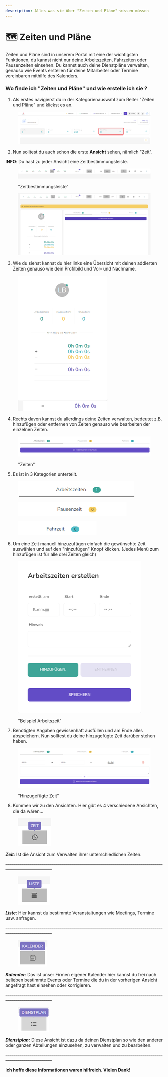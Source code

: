 ```yaml
---
description: Alles was sie über "Zeiten und Pläne" wissen müssen
---
```


# 🗺 Zeiten und Pläne

Zeiten und Pläne sind in unserem Portal mit eine der wichtigsten Funktionen, du kannst nicht nur deine Arbeitszeiten, Fahrzeiten oder Pausenzeiten einsehen. Du kannst auch deine Dienstpläne verwalten, genauso wie  Events erstellen für deine Mitarbeiter oder Termine vereinbaren mithilfe des Kalenders.



### Wo finde ich "Zeiten und Pläne" und wie erstelle ich sie ?

1. Als erstes navigierst du in der Kategorienauswahl zum Reiter "Zeiten und Pläne" und klickst es an.

<figure><img src=".gitbook/assets/image (147).png" alt=""><figcaption></figcaption></figure>

2. Nun solltest du auch schon die erste **Ansicht** sehen, nämlich "Zeit".

**INFO**: Du hast zu jeder Ansicht eine Zeitbestimmungsleiste.

<figure><img src=".gitbook/assets/image (119).png" alt=""><figcaption><p>"Zeitbestimmungsleiste"</p></figcaption></figure>

<figure><img src=".gitbook/assets/image (148).png" alt=""><figcaption></figcaption></figure>

3. Wie du siehst kannst du hier links eine Übersicht mit deinen addierten Zeiten genauso wie dein Profilbild und Vor- und Nachname.

<figure><img src=".gitbook/assets/image (149).png" alt="" width="286"><figcaption></figcaption></figure>

4. Rechts davon kannst du allerdings deine Zeiten verwalten, bedeutet z.B. hinzufügen oder entfernen von Zeiten genauso wie bearbeiten der einzelnen Zeiten.&#x20;

<figure><img src=".gitbook/assets/Screenshot 2023-10-13 125030.png" alt=""><figcaption><p>"Zeiten"</p></figcaption></figure>

5. Es ist in 3 Kategorien unterteilt.&#x20;

<figure><img src=".gitbook/assets/Screenshot 2023-10-13 130843.png" alt=""><figcaption></figcaption></figure>

<figure><img src=".gitbook/assets/Screenshot 2023-10-13 130858.png" alt=""><figcaption></figcaption></figure>

<figure><img src=".gitbook/assets/Screenshot 2023-10-13 130905.png" alt=""><figcaption></figcaption></figure>

6. Um eine Zeit manuell hinzuzufügen einfach die gewünschte Zeit auswählen und auf den "hinzufügen" Knopf klicken. (Jedes Menü zum hinzufügen ist für alle drei Zeiten gleich)

<figure><img src=".gitbook/assets/Screenshot 2023-10-13 125042.png" alt=""><figcaption><p>"Beispiel Arbeitszeit"</p></figcaption></figure>

7. Benötigten Angaben gewissenhaft ausfüllen und am Ende alles abspeichern. Nun solltest du deine hinzugefügte Zeit darüber stehen haben.

<figure><img src=".gitbook/assets/Screenshot 2023-10-13 125202.png" alt=""><figcaption><p>"Hinzugefügte Zeit"</p></figcaption></figure>

8. Kommen wir zu den Ansichten. Hier gibt es 4 verschiedene Ansichten, die da wären...

<div align="left">

<figure><img src=".gitbook/assets/Screenshot 2023-10-13 125223.png" alt=""><figcaption></figcaption></figure>

</div>

_**Zeit**_: Ist die Ansicht zum Verwalten ihrer unterschiedlichen Zeiten.

~~-----------------------------------------------------------------------------------------------------~~

<div align="left">

<figure><img src=".gitbook/assets/Screenshot 2023-10-13 125229.png" alt=""><figcaption></figcaption></figure>

</div>

_**Liste**_: Hier kannst du bestimmte Veranstaltungen wie Meetings, Termine usw. anfragen.

~~-----------------------------------------------------------------------------------------------------~~

<div align="left">

<figure><img src=".gitbook/assets/Screenshot 2023-10-13 125235.png" alt=""><figcaption></figcaption></figure>

</div>

_**Kalender**_: Das ist unser Firmen eigener Kalender hier kannst du frei nach belieben bestimmte Events oder Termine die du in der vorherigen Ansicht angefragt hast einsehen oder korrigieren.



~~-----------------------------------------------------------------------------------------------------~~

<div align="left">

<figure><img src=".gitbook/assets/Screenshot 2023-10-13 132445.png" alt=""><figcaption></figcaption></figure>

</div>

_**Dienstplan:**_ Diese Ansicht ist dazu da deinen Dienstplan so wie den anderer oder ganzen Abteilungen einzusehen, zu verwalten und zu bearbeiten.

~~-----------------------------------------------------------------------------------------------------~~



I**ch hoffe diese Informationen waren hilfreich. Vielen Dank!**

